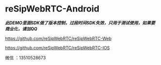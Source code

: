 # reSipWebRTC-Android

***此DEMO里面SDK做了版本控制，过段时间SDK失效，只用于测试使用，如果要商业化，请加QQ***

https://github.com/reSipWebRTC/reSipWebRTC-Web

https://github.com/reSipWebRTC/reSipWebRTC-IOS

微信 ：13510528673
